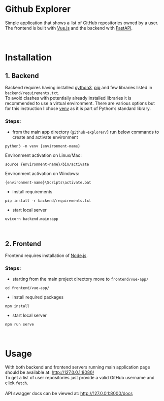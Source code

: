 # Github Explorer

Simple application that shows a list of GitHub repositories owned by a user.<br>
The frontend is built with [Vue.js](https://vuejs.org/) and the backend with [FastAPI](https://fastapi.tiangolo.com/).

<br>

# Installation

## 1. Backend

Backend requires having installed [python3](https://www.python.org/downloads/), [pip](https://pip.pypa.io/en/stable/installation/) and few libraries listed in `backend/requirements.txt`.<br>
To avoid clashes with potentially already installed libraries it is recommended to use a virtual environment. There are various options but for this instruction I chose [venv](https://docs.python.org/3/library/venv.html) as it is part of Python’s standard library.<br>

### Steps:
- from the main app directory (`github-explorer/`) run below commands to create and activate environment
```
python3 -m venv {environment-name}
```
Environment activation on Linux/Mac:
```
source {environment-name}/bin/activate
```
Environment activation on Windows:
```
{environment-name}\Scripts\activate.bat
```

- install requirements
```
pip install -r backend/requirements.txt
```
- start local server
```
uvicorn backend.main:app
```
<br>

## 2. Frontend

Frontend requires installation of [Node.js](https://nodejs.org/en/download/).

### Steps:
- starting from the main project directory move to `frontend/vue-app/`
```
cd frontend/vue-app/
```
- install required packages
```
npm install
```
- start local server
```
npm run serve
```
<br>

# Usage

With both backend and frontend servers running main application page should be available at: http://127.0.0.1:8080/ <br>
To get a list of user repositories just provide a valid GitHub username and click `fetch`.<br><br>
API swagger docs can be viewed at: http://127.0.0.1:8000/docs
